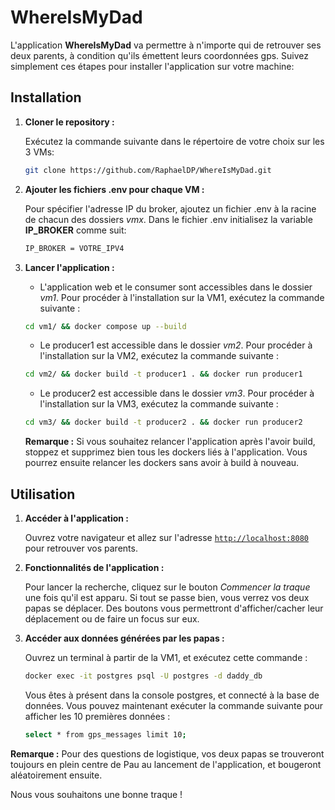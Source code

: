 # WhereIsMyDad

L'application **WhereIsMyDad** va permettre à n'importe qui de retrouver ses deux parents, à condition qu'ils émettent leurs coordonnées gps. Suivez simplement ces étapes pour installer l'application sur votre machine:

## Installation

1. **Cloner le repository :**

   Exécutez la commande suivante dans le répertoire de votre choix sur les 3 VMs:

   ```bash
   git clone https://github.com/RaphaelDP/WhereIsMyDad.git
   ```

2. **Ajouter les fichiers .env pour chaque VM :**

   Pour spécifier l'adresse IP du broker, ajoutez un fichier .env à la racine de chacun des dossiers *vmx*. Dans le fichier .env initialisez la variable **IP_BROKER** comme suit:

   ```bash
   IP_BROKER = VOTRE_IPV4
   ```

3. **Lancer l'application :**
    
   * L'application web et le consumer sont accessibles dans le dossier *vm1*. Pour procéder à l'installation sur la VM1, exécutez la commande suivante : 

   ```bash
   cd vm1/ && docker compose up --build
   ```

   * Le producer1 est accessible dans le dossier *vm2*. Pour procéder à l'installation sur la VM2, exécutez la commande suivante : 

   ```bash
   cd vm2/ && docker build -t producer1 . && docker run producer1
   ```

   * Le producer2 est accessible dans le dossier *vm3*. Pour procéder à l'installation sur la VM3, exécutez la commande suivante : 

   ```bash
   cd vm3/ && docker build -t producer2 . && docker run producer2
   ```

    **Remarque :** Si vous souhaitez relancer l'application après l'avoir build, stoppez et supprimez bien tous les dockers liés à l'application. Vous pourrez ensuite relancer les dockers sans avoir à build à nouveau.

## Utilisation

1. **Accéder à l'application :** 

    Ouvrez votre navigateur et allez sur l'adresse [`http://localhost:8080`](http://localhost:8080) pour retrouver vos parents.

2. **Fonctionnalités de l'application :**

   Pour lancer la recherche, cliquez sur le bouton *Commencer la traque* une fois qu'il est apparu. Si tout se passe bien, vous verrez vos deux papas se déplacer. Des boutons vous permettront d'afficher/cacher leur déplacement ou de faire un focus sur eux. 

3. **Accéder aux données générées par les papas :**

   Ouvrez un terminal à partir de la VM1, et exécutez cette commande :

   ```bash
   docker exec -it postgres psql -U postgres -d daddy_db
   ```

   Vous êtes à présent dans la console postgres, et connecté à la base de données. Vous pouvez maintenant exécuter la commande suivante pour afficher les 10 premières données :

   ```bash
   select * from gps_messages limit 10;
   ```

**Remarque :** Pour des questions de logistique, vos deux papas se trouveront toujours en plein centre de Pau au lancement de l'application, et bougeront aléatoirement ensuite.

Nous vous souhaitons une bonne traque ! 